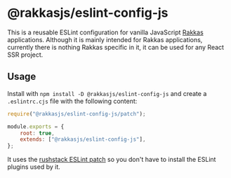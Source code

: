 # @rakkasjs/eslint-config-js

This is a reusable ESLint configuration for vanilla JavaScript [Rakkas](https://rakkasjs.org) applications. Although it is mainly intended for Rakkas applications, currently there is nothing Rakkas specific in it, it can be used for any React SSR project.

## Usage

Install with `npm install -D @rakkasjs/eslint-config-js` and create a `.eslintrc.cjs` file with the following content:

```js
require("@rakkasjs/eslint-config-js/patch");

module.exports = {
	root: true,
	extends: ["@rakkasjs/eslint-config-js"],
};
```

It uses the [rushstack ESLint patch](https://www.npmjs.com/package/@rushstack/eslint-patch) so you don't have to install the ESLint plugins used by it.
